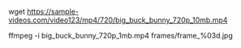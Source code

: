 
wget https://sample-videos.com/video123/mp4/720/big_buck_bunny_720p_10mb.mp4

ffmpeg -i big_buck_bunny_720p_1mb.mp4 frames/frame_%03d.jpg
